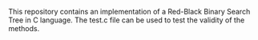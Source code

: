 This repository contains an implementation of a Red-Black Binary Search Tree in C language.
The test.c file can be used to test the validity of the methods.
